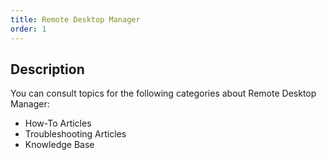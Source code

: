 ```yaml
---
title: Remote Desktop Manager
order: 1
---
```


## Description

You can consult topics for the following categories about Remote Desktop Manager:

- How-To Articles
- Troubleshooting Articles
- Knowledge Base